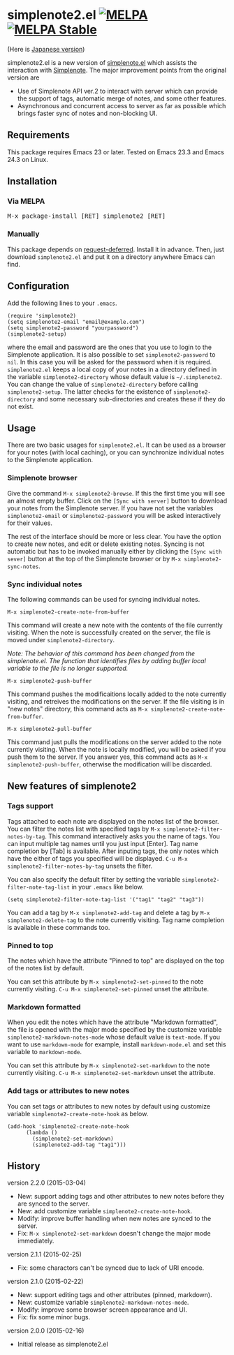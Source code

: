 # simplenote2.el [![MELPA](http://melpa.org/packages/simplenote2-badge.svg)](http://melpa.org/#/simplenote2) [![MELPA Stable](http://stable.melpa.org/packages/simplenote2-badge.svg)](http://stable.melpa.org/#/simplenote2)

(Here is [Japanese version](./README_ja.md))

simplenote2.el is a new version of [simplenote.el](https://github.com/dotemacs/simplenote.el) which assists
the interaction with [Simplenote](http://simplenoteapp.com/).
The major improvement points from the original version are

* Use of Simplenote API ver.2 to interact with server which can provide the support of tags, automatic merge of notes, and some other features.
* Asynchronous and concurrent access to server as far as possible which brings faster sync of notes and non-blocking UI.

## Requirements

This package requires Emacs 23 or later. Tested on Emacs 23.3 and Emacs 24.3 on Linux.

## Installation

### Via MELPA

<kbd>M-x package-install [RET] simplenote2 [RET]</kbd>

### Manually

This package depends on [request-deferred](https://github.com/tkf/emacs-request). Install it in advance. Then, just download `simplenote2.el` and put it on a directory anywhere Emacs can find.

## Configuration

Add the following lines to your `.emacs`.

```.emacs
(require 'simplenote2)
(setq simplenote2-email "email@example.com")
(setq simplenote2-password "yourpassword")
(simplenote2-setup)
```

where the email and password are the ones that you use to login to the
Simplenote application. It is also possible to set
`simplenote2-password` to `nil`. In this case you will be asked for the
password when it is required. `simplenote2.el` keeps a local copy of
your notes in a directory defined in the variable
`simplenote2-directory` whose default value is `~/.simplenote2`.
You can change the value of `simplenote2-directory` before calling
`simplenote2-setup`. The latter checks for the existence of
`simplenote2-directory` and some necessary sub-directories and creates
these if they do not exist.

## Usage

There are two basic usages for `simplenote2.el`. It can be used as a
browser for your notes (with local caching), or you can synchronize
individual notes to the Simplenote application.

### Simplenote browser

Give the command `M-x simplenote2-browse`. If this the first time you
will see an almost empty buffer. Click on the `[Sync with server]` button
to download your notes from the Simplenote server. If you have not set
the variables `simplenote2-email` or `simplenote2-password` you will be
asked interactively for their values.

The rest of the interface should be more or less clear. You have the
option to create new notes, and edit or delete existing notes. Syncing
is not automatic but has to be invoked manually either by clicking the
`[Sync with sever]` button at the top of the Simplenote browser or by
`M-x simplenote2-sync-notes`.

### Sync individual notes

The following commands can be used for syncing individual notes.

`M-x simplenote2-create-note-from-buffer`

This command will create a new note with the contents of the file currently visiting. When the note is successfully created on the server, the file is moved under `simplenote2-directory`.

*Note: The behavior of this command has been changed from the simplenote.el. The function that identifies files by adding buffer local variable to the file is no longer supported.*

`M-x simplenote2-push-buffer`

This command pushes the modificaitions locally added to the note currently visiting, and retreives the modifications on the server. If the file visiting is in "new notes" directory, this command acts as `M-x simplenote2-create-note-from-buffer`.

`M-x simplenote2-pull-buffer`

This command just pulls the modifications on the server added to the note currently visiting. When the note is locally modified, you will be asked if you push them to the server. If you answer yes, this command acts as `M-x simplenote2-push-buffer`, otherwise the modification will be discarded.

## New features of simplenote2

### Tags support

Tags attached to each note are displayed on the notes list of the browser. You can filter the notes list with specified tags by `M-x simplenote2-filter-notes-by-tag`. This command interactively asks you the name of tags. You can input multiple tag names until you just input [Enter]. Tag name completion by [Tab] is available. After inputing tags, the only notes which have the either of tags you specified will be displayed. `C-u M-x simplenote2-filter-notes-by-tag` unsets the filter.

You can also specify the default filter by setting the variable `simplenote2-filter-note-tag-list` in your `.emacs` like below.

```.emacs
(setq simplenote2-filter-note-tag-list '("tag1" "tag2" "tag3"))
```

You can add a tag by `M-x simplenote2-add-tag` and delete a tag by `M-x simplenote2-delete-tag` to the note currently visiting. Tag name completion is available in these commands too.

### Pinned to top

The notes which have the attribute "Pinned to top" are displayed on the top of the notes list by default.

You can set this attribute by `M-x simplenote2-set-pinned` to the note currently visiting. `C-u M-x simplenote2-set-pinned` unset the attribute.

### Markdown formatted

When you edit the notes which have the attribute "Markdown formatted", the file is opened with the major mode specified by the customize variable `simplenote2-markdown-notes-mode` whose default value is `text-mode`. If you want to use `markdown-mode` for example, install `markdown-mode.el` and set this variable to `markdown-mode`.

You can set this attribute by `M-x simplenote2-set-markdown` to the note currently visiting. `C-u M-x simplenote2-set-markdown` unset the attribute.

### Add tags or attributes to new notes

You can set tags or attributes to new notes by default using customize variable `simplenote2-create-note-hook` as below.

```.emacs
(add-hook 'simplenote2-create-note-hook
	  (lambda ()
	    (simplenote2-set-markdown)
	    (simplenote2-add-tag "tag1")))
```

## History

version 2.2.0 (2015-03-04)

* New: support adding tags and other attributes to new notes before they are synced to the server.
* New: add customize variable `simplenote2-create-note-hook`.
* Modify: improve buffer handling when new notes are synced to the server.
* Fix: `M-x simplenote2-set-markdown` doesn't change the major mode immediately.

version 2.1.1 (2015-02-25)

* Fix: some charactors can't be synced due to lack of URI encode.

version 2.1.0 (2015-02-22)

* New: support editing tags and other attributes (pinned, markdown).
* New: customize variable `simplenote2-markdown-notes-mode`.
* Modify: improve some browser screen appearance and UI.
* Fix: fix some minor bugs.

version 2.0.0 (2015-02-16)

* Initial release as simplenote2.el
